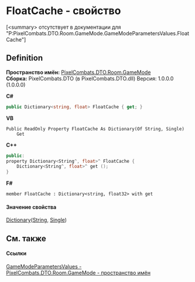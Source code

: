 # FloatCache - свойство


\[&lt;summary&gt; отсутствует в документации для "P:PixelCombats.DTO.Room.GameMode.GameModeParametersValues.FloatCache"\]



## Definition
**Пространство имён:** <a href="4d3fbb36-c354-8f6e-a905-e9536bb5c956">PixelCombats.DTO.Room.GameMode</a>  
**Сборка:** PixelCombats.DTO (в PixelCombats.DTO.dll) Версия: 1.0.0.0 (1.0.0.0)

**C#**
``` C#
public Dictionary<string, float> FloatCache { get; }
```
**VB**
``` VB
Public ReadOnly Property FloatCache As Dictionary(Of String, Single)
	Get
```
**C++**
``` C++
public:
property Dictionary<String^, float>^ FloatCache {
	Dictionary<String^, float>^ get ();
}
```
**F#**
``` F#
member FloatCache : Dictionary<string, float32> with get
```



#### Значение свойства
<a href="https://learn.microsoft.com/dotnet/api/system.collections.generic.dictionary-2" target="_blank" rel="noopener noreferrer">Dictionary</a>(<a href="https://learn.microsoft.com/dotnet/api/system.string" target="_blank" rel="noopener noreferrer">String</a>, <a href="https://learn.microsoft.com/dotnet/api/system.single" target="_blank" rel="noopener noreferrer">Single</a>)

## См. также


#### Ссылки
<a href="bdbd3e15-ba01-431d-f6bd-6559cda1a6de">GameModeParametersValues - </a>  
<a href="4d3fbb36-c354-8f6e-a905-e9536bb5c956">PixelCombats.DTO.Room.GameMode - пространство имён</a>  
